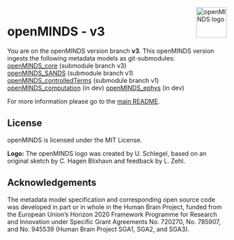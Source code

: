 <a href="https://github.com/HumanBrainProject/openMINDS/blob/main/img/openMINDS_logo.png">
    <img src="https://github.com/HumanBrainProject/openMINDS/blob/main/img/openMINDS_logo.png" alt="openMINDS logo" title="openMINDS" align="right" height="70" />
</a>

# openMINDS - v3

You are on the openMINDS version branch **v3**. This openMINDS version ingests the following metadata models as git-submodules:  
[openMINDS_core](https://github.com/HumanBrainProject/openMINDS_core) (submodule branch v3)  
[openMINDS_SANDS](https://github.com/HumanBrainProject/openMINDS_SANDS) (submodule branch v1)  
[openMINDS_controlledTerms](https://github.com/HumanBrainProject/openMINDS_controlledTerms) (submodule branch v1)
[openMINDS_computation](https://github.com/HumanBrainProject/openMINDS_computation) (in dev)
[openMINDS_ephys](https://github.com/HumanBrainProject/openMINDS_ephys) (in dev)

For more information please go to the [main README](https://github.com/HumanBrainProject/openMINDS/blob/main/README.md).

## License

openMINDS is licensed under the MIT License.

**Logo:** The openMINDS logo was created by U. Schlegel, based on an original sketch by C. Hagen Blixhavn and feedback by L. Zehl.

## Acknowledgements

The metadata model specification and corresponding open source code was developed in part or in whole in the Human Brain Project, funded from the European Union’s Horizon 2020 Framework Programme for Research and Innovation under Specific Grant Agreements No. 720270, No. 785907, and No. 945539 (Human Brain Project SGA1, SGA2, and SGA3).
